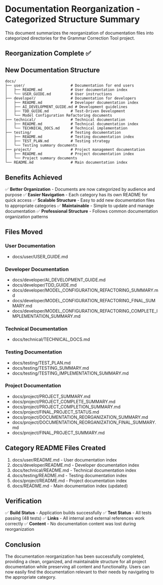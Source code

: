 # Documentation Reorganization - Categorized Structure Summary

This document summarizes the reorganization of documentation files into categorized directories for the Grammar Correction Tool project.

## Reorganization Complete ✅

## New Documentation Structure

```
docs/
├── user/                     # Documentation for end users
│   ├── README.md             # User documentation index
│   └── USER_GUIDE.md         # User instructions
├── developer/                # Documentation for developers
│   ├── README.md             # Developer documentation index
│   ├── AI_DEVELOPMENT_GUIDE.md # Development guidelines
│   ├── TDD_GUIDE.md          # Test-Driven Development
│   └── Model Configuration Refactoring documents
├── technical/                # Technical documentation
│   ├── README.md             # Technical documentation index
│   └── TECHNICAL_DOCS.md     # Technical implementation
├── testing/                  # Testing documentation
│   ├── README.md             # Testing documentation index
│   ├── TEST_PLAN.md          # Testing strategy
│   └── Testing summary documents
├── project/                  # Project management documentation
│   ├── README.md             # Project documentation index
│   └── Project summary documents
└── README.md                 # Main documentation index
```

## Benefits Achieved

✅ **Better Organization** - Documents are now categorized by audience and purpose
✅ **Easier Navigation** - Each category has its own README for quick access
✅ **Scalable Structure** - Easy to add new documentation files to appropriate categories
✅ **Maintainable** - Simple to update and manage documentation
✅ **Professional Structure** - Follows common documentation organization patterns

## Files Moved

### User Documentation
- docs/user/USER_GUIDE.md

### Developer Documentation
- docs/developer/AI_DEVELOPMENT_GUIDE.md
- docs/developer/TDD_GUIDE.md
- docs/developer/MODEL_CONFIGURATION_REFACTORING_SUMMARY.md
- docs/developer/MODEL_CONFIGURATION_REFACTORING_FINAL_SUMMARY.md
- docs/developer/MODEL_CONFIGURATION_REFACTORING_COMPLETE_IMPLEMENTATION_SUMMARY.md

### Technical Documentation
- docs/technical/TECHNICAL_DOCS.md

### Testing Documentation
- docs/testing/TEST_PLAN.md
- docs/testing/TESTING_SUMMARY.md
- docs/testing/TESTING_IMPLEMENTATION_SUMMARY.md

### Project Documentation
- docs/project/PROJECT_SUMMARY.md
- docs/project/PROJECT_COMPLETE_SUMMARY.md
- docs/project/PROJECT_COMPLETION_SUMMARY.md
- docs/project/FINAL_PROJECT_STATUS.md
- docs/project/DOCUMENTATION_REORGANIZATION_SUMMARY.md
- docs/project/DOCUMENTATION_REORGANIZATION_FINAL_SUMMARY.md
- docs/project/FINAL_PROJECT_SUMMARY.md

## Category README Files Created

1. docs/user/README.md - User documentation index
2. docs/developer/README.md - Developer documentation index
3. docs/technical/README.md - Technical documentation index
4. docs/testing/README.md - Testing documentation index
5. docs/project/README.md - Project documentation index
6. docs/README.md - Main documentation index (updated)

## Verification

✅ **Build Status** - Application builds successfully
✅ **Test Status** - All tests passing (48 tests)
✅ **Links** - All internal and external references work correctly
✅ **Content** - No documentation content was lost during reorganization

## Conclusion

The documentation reorganization has been successfully completed, providing a clean, organized, and maintainable structure for all project documentation while preserving all content and functionality. Users can now easily find the documentation relevant to their needs by navigating to the appropriate category.